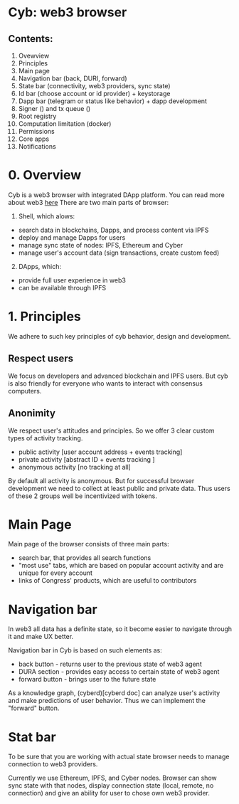 # Cyb: web3 browser

## Contents:

1. Ovewview
2. Principles
3. Main page
4. Navigation bar (back, DURI, forward)
5. State bar (connectivity, web3 providers, sync state)
6. Id bar (choose account or id provider) + keystorage
7. Dapp bar (telegram or status like behavior) + dapp development
8. Signer () and tx queue ()
9. Root registry
10. Computation limitation (docker)
11. Permissions
12. Core apps
13. Notifications

# 0. Overview

Cyb is a web3 browser with integrated DApp platform. You can read more about web3 [here](cyb/docs/web3-vision.md)
There are two main parts of browser:

1. Shell, which alows:

- search data in blockchains, Dapps, and process content via IPFS
- deploy and manage Dapps for users
- manage sync state of nodes: IPFS, Ethereum and Cyber
- manage user's account data (sign transactions, create custom feed)

2. DApps, which:

- provide full user experience in web3
- can be available through IPFS


# 1. Principles

We adhere to such key principles of cyb behavior, design and development.

## Respect users

We focus on developers and advanced blockchain and IPFS users. But cyb is also friendly for everyone who wants to interact with consensus computers.

## Anonimity

We respect user's attitudes and principles. So we offer 3 clear custom types of activity tracking.

- public activity [user account address + events tracking]
- private activity [abstract ID + events tracking ]
- anonymous activity [no tracking at all]

By default all activity is anonymous. But for successful browser development we need to collect at least public and private data. Thus users of these 2 groups well be incentivized with tokens.


# Main Page

Main page of the browser consists of three main parts:

- search bar, that provides all search functions
- "most use" tabs, which are based on popular account activity and are unique for every account
- links of Congress' products, which are useful to contributors

# Navigation bar

In web3 all data has a definite state, so it become easier to navigate through it and make UX better.  

Navigation bar in Cyb is based on such elements as:

- back button - returns user to the previous state of web3 agent
- DURA section - provides easy access to certain state of web3 agent
- forward button - brings user to the future state

As a knowledge graph, (cyberd)[cyberd doc] can analyze user's activity and make predictions of user behavior. Thus we can implement the "forward" button.

# Stat bar

To be sure that you are working with actual state browser needs to manage connection to web3 providers.

Currently we use Ethereum, IPFS, and Cyber nodes. Browser can show sync state with that nodes, display connection state (local, remote, no connection) and give an ability for user to chose own web3 provider.

